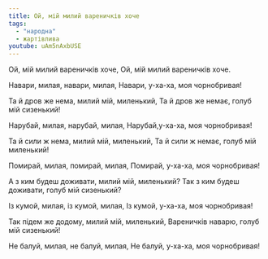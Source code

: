 ```yaml
---
title: Ой, мій милий вареничків хоче
tags:
  - "народна"
  - жартівлива
youtube: uAm5nAxbUSE
---
```

Ой, мій милий вареничків хоче,
Ой, мій милий вареничків хоче.

Навари, милая, навари, милая,
Навари, у-ха-ха, моя чорнобривая!

Та й дров же нема, милий мій, миленький,
Та й дров же немає, голуб мій сизенький!

Нарубай, милая, нарубай, милая,
Нарубай,у-ха-ха, моя чорнобривая!

Та й сили ж нема, милий мій, миленький,
Та й сили ж немає, голуб мій миленький!

Помирай, милая, помирай, милая,
Помирай, у-ха-ха, моя чорнобривая!

А з ким будеш доживати, милий мій, миленький?
Так з ким будеш доживати, голуб мій сизенький?

Із кумой, милая, із кумой,  милая,
Із кумой, у-ха-ха, моя чорнобривая!

Так підем же додому, милий мій, миленький,
Вареничків наварю, голуб мій сизенький!

Не балуй, милая, не балуй, милая,
Не балуй, у-ха-ха, моя чорнобривая!
